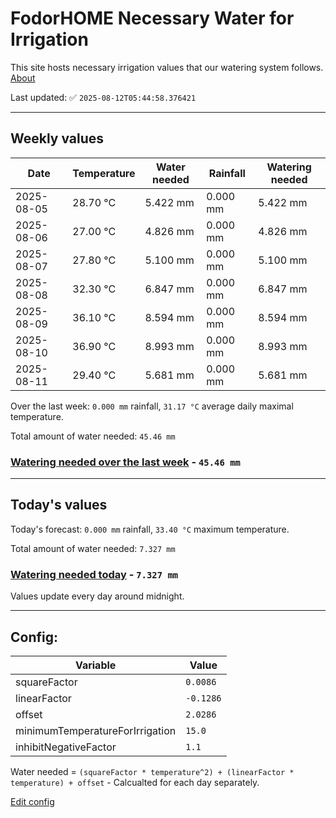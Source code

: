 # FodorHOME Necessary Water for Irrigation

This site hosts necessary irrigation values that our watering system follows. [About](https://github.com/redyau/irrigation)

Last updated: ✅ `2025-08-12T05:44:58.376421`

---

## Weekly values

| Date | Temperature | Water needed | Rainfall | Watering needed |
|-----|-----|-----|-----|-----|
| 2025-08-05 | 28.70 °C | 5.422 mm | 0.000 mm | 5.422 mm |
| 2025-08-06 | 27.00 °C | 4.826 mm | 0.000 mm | 4.826 mm |
| 2025-08-07 | 27.80 °C | 5.100 mm | 0.000 mm | 5.100 mm |
| 2025-08-08 | 32.30 °C | 6.847 mm | 0.000 mm | 6.847 mm |
| 2025-08-09 | 36.10 °C | 8.594 mm | 0.000 mm | 8.594 mm |
| 2025-08-10 | 36.90 °C | 8.993 mm | 0.000 mm | 8.993 mm |
| 2025-08-11 | 29.40 °C | 5.681 mm | 0.000 mm | 5.681 mm |


Over the last week: `0.000 mm` rainfall, `31.17 °C` average daily maximal temperature.

Total amount of water needed: `45.46 mm`

### [Watering needed over the last week](lastweek.txt) - `45.46 mm`

---

## Today's values

Today's forecast: `0.000 mm` rainfall, `33.40 °C` maximum temperature.

Total amount of water needed: `7.327 mm`

### [Watering needed today](today.txt) - `7.327 mm`

Values update every day around midnight.

---

## Config:

| Variable | Value |
|-----|-----|
| squareFactor | `0.0086` |
| linearFactor | `-0.1286` |
| offset | `2.0286` |
| minimumTemperatureForIrrigation | `15.0` |
| inhibitNegativeFactor | `1.1` |

Water needed = `(squareFactor * temperature^2) + (linearFactor * temperature) + offset` - Calcualted for each day separately.

[Edit config](https://github.com/RedyAu/irrigation/edit/main/config.json)
